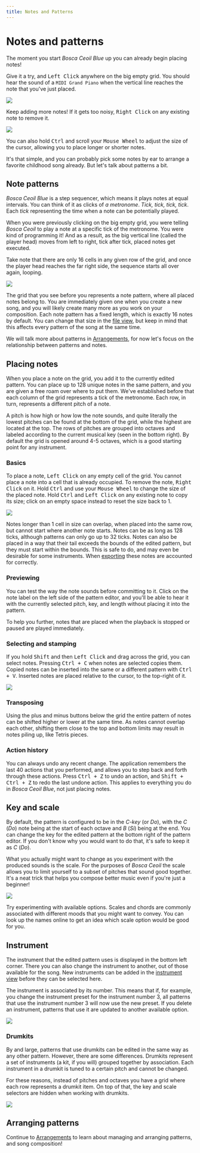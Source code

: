 ```yaml
---
title: Notes and Patterns
---
```


# Notes and patterns

The moment you start _Bosca Ceoil Blue_ up you can already begin placing notes!

Give it a try, and <kbd>Left Click</kbd> anywhere on the big empty grid. You should hear the sound of a `MIDI Grand Piano` when the vertical line reaches the note that you've just placed.

![](/images/patterns-placing-notes.png)

Keep adding more notes! If it gets too noisy, <kbd>Right Click</kbd> on any existing note to remove it.

![](/images/patterns-removing-notes.png)

You can also hold <kbd>Ctrl</kbd> and scroll your <kbd>Mouse Wheel</kbd> to adjust the size of the cursor, allowing you to place longer or shorter notes.

It's that simple, and you can probably pick some notes by ear to arrange a favorite childhood song already. But let's talk about patterns a bit.


## Note patterns

_Bosca Ceoil Blue_ is a step sequencer, which means it plays notes at equal intervals. You can think of it as clicks of _a metronome_. _Tick, tick, tick, tick_. Each _tick_ representing the time when a note can be potentially played.

When you were previously clicking on the big empty grid, you were telling _Bosca Ceoil_ to play a note at a specific tick of the metronome. You were kind of programming it! And as a result, as the big vertical line (called the player head) moves from left to right, tick after tick, placed notes get executed.

Take note that there are only 16 cells in any given row of the grid, and once the player head reaches the far right side, the sequence starts all over again, looping.

![](/images/patterns-length.png)

The grid that you see before you represents a note pattern, where all placed notes belong to. You are immediately given one when you create a new song, and you will likely create many more as you work on your composition. Each note pattern has a fixed length, which is exactly 16 notes by default. You can change that size in the [file view](/overview.html#file-view), but keep in mind that this affects every pattern of the song at the same time.

We will talk more about patterns in [Arrangements](/arrangements.html), for now let's focus on the relationship between patterns and notes.


## Placing notes

When you place a note on the grid, you add it to the currently edited pattern. You can place up to 128 unique notes in the same pattern, and you are given a free roam over where to put them. We've established before that each column of the grid represents a tick of the metronome. Each row, in turn, represents a different pitch of a note.

A pitch is how high or how low the note sounds, and quite literally the lowest pitches can be found at the bottom of the grid, while the highest are located at the top. The rows of pitches are grouped into octaves and labeled according to the current musical key (seen in the bottom right). By default the grid is opened around 4-5 octaves, which is a good starting point for any instrument.

### Basics

To place a note, <kbd>Left Click</kbd> on any empty cell of the grid. You cannot place a note into a cell that is already occupied. To remove the note, <kbd>Right Click</kbd> on it. Hold <kbd>Ctrl</kbd> and use your <kbd>Mouse Wheel</kbd> to change the size of the placed note. Hold <kbd>Ctrl</kbd> and <kbd>Left Click</kbd> on any existing note to copy its size; click on an empty space instead to reset the size back to 1.

![](/images/patterns-drawing.png)

Notes longer than 1 cell in size can overlap, when placed into the same row, but cannot start where another note starts. Notes can be as long as 128 ticks, although patterns can only go up to 32 ticks. Notes can also be placed in a way that their tail exceeds the bounds of the edited pattern, but they must start within the bounds. This is safe to do, and may even be desirable for some instruments. When [exporting](/export_import.html) these notes are accounted for correctly.

### Previewing

You can test the way the note sounds before committing to it. Click on the note label on the left side of the pattern editor, and you'll be able to hear it with the currently selected pitch, key, and length without placing it into the pattern.

To help you further, notes that are placed when the playback is stopped or paused are played immediately.

### Selecting and stamping

If you hold <kbd>Shift</kbd> and then <kbd>Left Click</kbd> and drag across the grid, you can select notes. Pressing <kbd>Ctrl + C</kbd> when notes are selected copies them. Copied notes can be inserted into the same or a different pattern with <kbd>Ctrl + V</kbd>. Inserted notes are placed relative to the cursor, to the top-right of it.

![](/images/patterns-stamping.png)

### Transposing

Using the plus and minus buttons below the grid the entire pattern of notes can be shifted higher or lower at the same time. As notes cannot overlap each other, shifting them close to the top and bottom limits may result in notes piling up, like Tetris pieces.

### Action history

You can always undo any recent change. The application remembers the last 40 actions that you performed, and allows you to step back and forth through these actions. Press <kbd>Ctrl + Z</kbd> to undo an action, and <kbd>Shift + Ctrl + Z</kbd> to redo the last undone action. This applies to everything you do in _Bosca Ceoil Blue_, not just placing notes.


## Key and scale

By default, the pattern is configured to be in the _C-key_ (or _Do_), with the _C_ (_Do_) note being at the start of each octave and _B_ (_Si_) being at the end. You can change the key for the edited pattern at the bottom right of the pattern editor. If you don't know why you would want to do that, it's safe to keep it as _C_ (_Do_).

What you actually might want to change as you experiment with the produced sounds is the scale. For the purposes of _Bosca Ceoil_ the scale allows you to limit yourself to a subset of pitches that sound good together. It's a neat trick that helps you compose better music even if you're just a beginner!

![](/images/patterns-scale-key.png)

Try experimenting with available options. Scales and chords are commonly associated with different moods that you might want to convey. You can look up the names online to get an idea which scale option would be good for you.


## Instrument

The instrument that the edited pattern uses is displayed in the bottom left corner. There you can also change the instrument to another, out of those available for the song. New instruments can be added in the [instrument view](/overview.html#instrument-view) before they can be selected here.

The instrument is associated by its number. This means that if, for example, you change the instrument preset for the instrument number 3, all patterns that use the instrument number 3 will now use the new preset. If you delete an instrument, patterns that use it are updated to another available option.

![](/images/patterns-instrument.png)

### Drumkits

By and large, patterns that use drumkits can be edited in the same way as any other pattern. However, there are some differences. Drumkits represent a set of instruments (a kit, if you will) grouped together by association. Each instrument in a drumkit is tuned to a certain pitch and cannot be changed.

For these reasons, instead of pitches and octaves you have a grid where each row represents a drumkit item. On top of that, the key and scale selectors are hidden when working with drumkits.

![](/images/patterns-drumkits.png)


## Arranging patterns

Continue to [Arrangements](/arrangements.html) to learn about managing and arranging patterns, and song composition!

